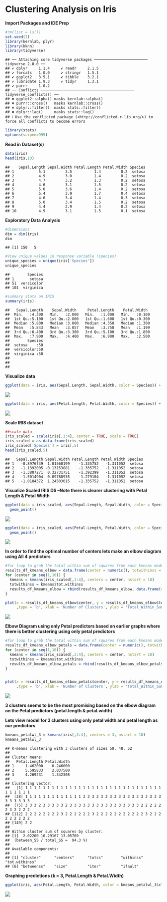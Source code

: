 Clustering Analysis on Iris
================

**Import Packages and IDE Prep**

``` r
#rm(list = ls())
set.seed(2)
library(kernlab, plyr)
library(kknn)
library(tidyverse)
```

    ## ── Attaching core tidyverse packages ──────────────────────── tidyverse 2.0.0 ──
    ## ✔ dplyr     1.1.4     ✔ readr     2.1.5
    ## ✔ forcats   1.0.0     ✔ stringr   1.5.1
    ## ✔ ggplot2   3.5.1     ✔ tibble    3.2.1
    ## ✔ lubridate 1.9.3     ✔ tidyr     1.3.1
    ## ✔ purrr     1.0.2     
    ## ── Conflicts ────────────────────────────────────────── tidyverse_conflicts() ──
    ## ✖ ggplot2::alpha() masks kernlab::alpha()
    ## ✖ purrr::cross()   masks kernlab::cross()
    ## ✖ dplyr::filter()  masks stats::filter()
    ## ✖ dplyr::lag()     masks stats::lag()
    ## ℹ Use the conflicted package (<http://conflicted.r-lib.org/>) to force all conflicts to become errors

``` r
library(stats)
options(scipen=999)
```

**Read in Dataset(s)**

``` r
data(iris)
head(iris,10)
```

    ##    Sepal.Length Sepal.Width Petal.Length Petal.Width Species
    ## 1           5.1         3.5          1.4         0.2  setosa
    ## 2           4.9         3.0          1.4         0.2  setosa
    ## 3           4.7         3.2          1.3         0.2  setosa
    ## 4           4.6         3.1          1.5         0.2  setosa
    ## 5           5.0         3.6          1.4         0.2  setosa
    ## 6           5.4         3.9          1.7         0.4  setosa
    ## 7           4.6         3.4          1.4         0.3  setosa
    ## 8           5.0         3.4          1.5         0.2  setosa
    ## 9           4.4         2.9          1.4         0.2  setosa
    ## 10          4.9         3.1          1.5         0.1  setosa

**Exploratory Data Analysis**

``` r
#dimensions
dim = dim(iris)
dim
```

    ## [1] 150   5

``` r
#View unique values in response variable (species)
unique_species = unique(iris['Species'])
unique_species
```

    ##        Species
    ## 1       setosa
    ## 51  versicolor
    ## 101  virginica

``` r
#summary stats on IRIS
summary(iris)
```

    ##   Sepal.Length    Sepal.Width     Petal.Length    Petal.Width   
    ##  Min.   :4.300   Min.   :2.000   Min.   :1.000   Min.   :0.100  
    ##  1st Qu.:5.100   1st Qu.:2.800   1st Qu.:1.600   1st Qu.:0.300  
    ##  Median :5.800   Median :3.000   Median :4.350   Median :1.300  
    ##  Mean   :5.843   Mean   :3.057   Mean   :3.758   Mean   :1.199  
    ##  3rd Qu.:6.400   3rd Qu.:3.300   3rd Qu.:5.100   3rd Qu.:1.800  
    ##  Max.   :7.900   Max.   :4.400   Max.   :6.900   Max.   :2.500  
    ##        Species  
    ##  setosa    :50  
    ##  versicolor:50  
    ##  virginica :50  
    ##                 
    ##                 
    ## 

**Visualize data**

``` r
ggplot(data = iris, aes(Sepal.Length, Sepal.Width, color = Species)) + geom_point()
```

![](index_files/figure-gfm/unnamed-chunk-4-1.png)<!-- -->

``` r
ggplot(data = iris, aes(Petal.Length, Petal.Width, color = Species)) + geom_point()
```

![](index_files/figure-gfm/unnamed-chunk-4-2.png)<!-- -->

**Scale IRIS dataset**

``` r
##scale data
iris_scaled = scale(iris[,1:4], center = TRUE, scale = TRUE)
iris_scaled = as.data.frame(iris_scaled)
iris_scaled['Species'] = iris[,5]
head(iris_scaled,5)
```

    ##   Sepal.Length Sepal.Width Petal.Length Petal.Width Species
    ## 1   -0.8976739  1.01560199    -1.335752   -1.311052  setosa
    ## 2   -1.1392005 -0.13153881    -1.335752   -1.311052  setosa
    ## 3   -1.3807271  0.32731751    -1.392399   -1.311052  setosa
    ## 4   -1.5014904  0.09788935    -1.279104   -1.311052  setosa
    ## 5   -1.0184372  1.24503015    -1.335752   -1.311052  setosa

**Visualize Scaled IRIS DS –Note there is clearer clustering with Petal
Length & Petal Width**

``` r
ggplot(data = iris_scaled, aes(Sepal.Length, Sepal.Width, color = Species)) +
  geom_point()
```

![](index_files/figure-gfm/unnamed-chunk-6-1.png)<!-- -->

``` r
ggplot(data = iris_scaled, aes(Petal.Length, Petal.Width, color = Species)) +
  geom_point()
```

![](index_files/figure-gfm/unnamed-chunk-6-2.png)<!-- -->

**In order to find the optimal number of centers lets make an elbow
diagram using All 4 predictors**

``` r
#for loop to grab the total within sum of squares from each kmeans model with varying number of centers
results_df_kmeans_elbow = data.frame(center = numeric(), totwithinss = numeric()) 
for (center in seq(1,10)) {
  kmeans = kmeans(iris_scaled[,1:4], centers = center, nstart = 10)
  totwithinss = kmeans$tot.withinss
  results_df_kmeans_elbow = rbind(results_df_kmeans_elbow, data.frame(center = center, totwithinss = totwithinss)) 
}

plot(x = results_df_kmeans_elbow$center, y = results_df_kmeans_elbow$totwithinss
     ,type = 'b', xlab = 'Number of Clusters', ylab = 'Total_Within_Sum_Squares')
```

![](index_files/figure-gfm/unnamed-chunk-7-1.png)<!-- -->

**Elbow Diagram using only Petal predictors based on earlier graphs
where there is better clustering using only petal predictors**

``` r
#for loop to grab the total within sum of squares from each kmeans model with varying number of centers
results_df_kmeans_elbow_petals = data.frame(center = numeric(), totwithinss = numeric()) 
for (center in seq(1,10)) {
  kmeans = kmeans(iris_scaled[,3:4], centers = center, nstart = 10)
  totwithinss = kmeans$tot.withinss
  results_df_kmeans_elbow_petals = rbind(results_df_kmeans_elbow_petals, data.frame(center = center, totwithinss = totwithinss)) 
}


plot(x = results_df_kmeans_elbow_petals$center, y = results_df_kmeans_elbow_petals$totwithinss
     ,type = 'b', xlab = 'Number of Clusters', ylab = 'Total_Within_Sum_Squares')
```

![](index_files/figure-gfm/unnamed-chunk-8-1.png)<!-- -->

**3 clusters seems to be the most promising based on the elbow diagram
on the Petal predictors (petal.length & petal.width)**

**Lets view model for 3 clusters using only petal width and petal length
as our predictors**

``` r
kmeans_petalwl_3 = kmeans(iris[,3:4], centers = 3, nstart = 10)
kmeans_petalwl_3
```

    ## K-means clustering with 3 clusters of sizes 50, 48, 52
    ## 
    ## Cluster means:
    ##   Petal.Length Petal.Width
    ## 1     1.462000    0.246000
    ## 2     5.595833    2.037500
    ## 3     4.269231    1.342308
    ## 
    ## Clustering vector:
    ##   [1] 1 1 1 1 1 1 1 1 1 1 1 1 1 1 1 1 1 1 1 1 1 1 1 1 1 1 1 1 1 1 1 1 1 1 1 1 1
    ##  [38] 1 1 1 1 1 1 1 1 1 1 1 1 1 3 3 3 3 3 3 3 3 3 3 3 3 3 3 3 3 3 3 3 3 3 3 3 3
    ##  [75] 3 3 3 2 3 3 3 3 3 2 3 3 3 3 3 3 3 3 3 3 3 3 3 3 3 3 2 2 2 2 2 2 3 2 2 2 2
    ## [112] 2 2 2 2 2 2 2 2 3 2 2 2 2 2 2 3 2 2 2 2 2 2 2 2 2 2 2 3 2 2 2 2 2 2 2 2 2
    ## [149] 2 2
    ## 
    ## Within cluster sum of squares by cluster:
    ## [1]  2.02200 16.29167 13.05769
    ##  (between_SS / total_SS =  94.3 %)
    ## 
    ## Available components:
    ## 
    ## [1] "cluster"      "centers"      "totss"        "withinss"     "tot.withinss"
    ## [6] "betweenss"    "size"         "iter"         "ifault"

**Graphing predictions (k = 3, Petal.Length & Petal.Width)**

``` r
ggplot(iris, aes(Petal.Length, Petal.Width, color = kmeans_petalwl_3$cluster)) + geom_point()
```

![](index_files/figure-gfm/unnamed-chunk-10-1.png)<!-- -->
